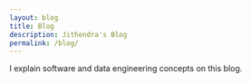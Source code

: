 ```yaml
---
layout: blog
title: Blog
description: Jithendra's Blog
permalink: /blog/
---
```


I explain software and data engineering concepts on this blog.